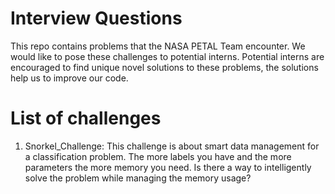 # Interview Questions
This repo contains problems that the NASA PETAL Team encounter. We would like to pose these challenges to potential interns. Potential interns are encouraged to find unique novel solutions to these problems, the solutions help us to improve our code.

# List of challenges
1. Snorkel_Challenge: This challenge is about smart data management for a classification problem. The more labels you have and the more parameters the more memory you need. Is there a way to intelligently solve the problem while managing the memory usage?
